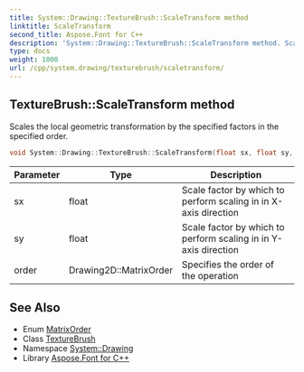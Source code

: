```yaml
---
title: System::Drawing::TextureBrush::ScaleTransform method
linktitle: ScaleTransform
second_title: Aspose.Font for C++
description: 'System::Drawing::TextureBrush::ScaleTransform method. Scales the local geometric transformation by the specified factors in the specified order in C++.'
type: docs
weight: 1000
url: /cpp/system.drawing/texturebrush/scaletransform/
---
```

## TextureBrush::ScaleTransform method


Scales the local geometric transformation by the specified factors in the specified order.

```cpp
void System::Drawing::TextureBrush::ScaleTransform(float sx, float sy, Drawing2D::MatrixOrder order=Drawing2D::MatrixOrder::Prepend)
```


| Parameter | Type | Description |
| --- | --- | --- |
| sx | float | Scale factor by which to perform scaling in in X-axis direction |
| sy | float | Scale factor by which to perform scaling in in Y-axis direction |
| order | Drawing2D::MatrixOrder | Specifies the order of the operation |

## See Also

* Enum [MatrixOrder](../../../system.drawing.drawing2d/matrixorder/)
* Class [TextureBrush](../)
* Namespace [System::Drawing](../../)
* Library [Aspose.Font for C++](../../../)
